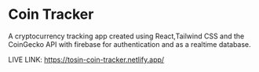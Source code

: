 # Coin Tracker

A cryptocurrency tracking app created using React,Tailwind CSS and the CoinGecko API with firebase for authentication and as a realtime database.


LIVE LINK: https://tosin-coin-tracker.netlify.app/
